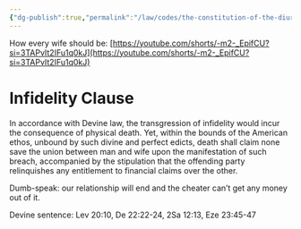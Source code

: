 ```yaml
---
{"dg-publish":true,"permalink":"/law/codes/the-constitution-of-the-diurnal-conduct-of-individual-persons/title-7-relationship-contract/","created":"Nov 13, 2023, 11:12 PM","updated":""}
---
```




How every wife should be:
[https://youtube.com/shorts/-m2-_EpifCU?si=3TAPvIt2IFu1q0kJ](https://youtube.com/shorts/-m2-_EpifCU?si=3TAPvIt2IFu1q0kJ)

# Infidelity Clause

In accordance with Devine law, the transgression of infidelity would incur the consequence of physical death. Yet, within the bounds of the American ethos, unbound by such divine and perfect edicts, death shall claim none save the union between man and wife upon the manifestation of such breach, accompanied by the stipulation that the offending party relinquishes any entitlement to financial claims over the other.

Dumb-speak: our relationship will end and the cheater can’t get any money out of it.

Devine sentence: Lev 20:10, De 22:22-24, 2Sa 12:13, Eze 23:45-47